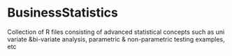 # BusinessStatistics
Collection of R files consisting of advanced statistical concepts such as uni variate &amp;bi-variate analysis, parametric &amp; non-parametric testing examples, etc 
